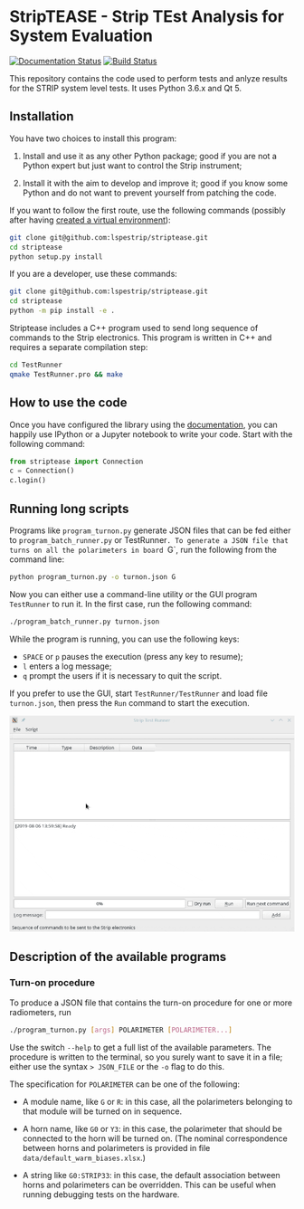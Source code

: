 # StripTEASE - Strip TEst Analysis for System Evaluation

[![Documentation Status](https://readthedocs.org/projects/striptease/badge/?version=latest)](https://striptease.readthedocs.io/en/latest/?badge=latest)
[![Build Status](https://travis-ci.org/lspestrip/striptease.svg?branch=master)](https://travis-ci.org/github/lspestrip/striptease)

This repository contains the code used to perform tests and anlyze results for
the STRIP system level tests. It uses Python 3.6.x and Qt 5.

## Installation

You have two choices to install this program:

1. Install and use it as any other Python package; good if you are not
   a Python expert but just want to control the Strip instrument;

2. Install it with the aim to develop and improve it; good if you know
   some Python and do not want to prevent yourself from patching the
   code.
   
If you want to follow the first route, use the following commands (possibly after having [created a virtual environment](https://docs.python.org/3/library/venv.html)):

```bash
git clone git@github.com:lspestrip/striptease.git
cd striptease
python setup.py install
```

If you are a developer, use these commands:

```bash
git clone git@github.com:lspestrip/striptease.git
cd striptease
python -m pip install -e .
```

Striptease includes a C++ program used to send long sequence of
commands to the Strip electronics. This program is written in C++ and
requires a separate compilation step:

```bash
cd TestRunner
qmake TestRunner.pro && make
```

## How to use the code

Once you have configured the library using the
[documentation](https://striptease.readthedocs.io/en/latest/authentication.html),
you can happily use IPython or a Jupyter notebook to write your code.
Start with the following command:

```python
from striptease import Connection
c = Connection()
c.login()
```

## Running long scripts

Programs like `program_turnon.py` generate JSON files that can be fed
either to `program_batch_runner.py` or TestRunner`. To generate a JSON
file that turns on all the polarimeters in board `G`, run the
following from the command line:

```bash
python program_turnon.py -o turnon.json G
```

Now you can either use a command-line utility or the GUI program
`TestRunner` to run it. In the first case, run the following command:

```bash
./program_batch_runner.py turnon.json
```

While the program is running, you can use the following keys:

- `SPACE` or `p` pauses the execution (press any key to resume);
- `l` enters a log message;
- `q` prompt the users if it is necessary to quit the script.

If you prefer to use the GUI, start `TestRunner/TestRunner` and load
file `turnon.json`, then press the `Run` command to start the
execution.

![demo](testrunner-demo.gif)

## Description of the available programs

### Turn-on procedure

To produce a JSON file that contains the turn-on procedure for one or
more radiometers, run

```bash
./program_turnon.py [args] POLARIMETER [POLARIMETER...]
```

Use the switch `--help` to get a full list of the available
parameters. The procedure is written to the terminal, so you surely
want to save it in a file; either use the syntax `> JSON_FILE` or the
`-o` flag to do this.

The specification for `POLARIMETER` can be one of the following:

- A module name, like `G` or `R`: in this case, all the polarimeters
  belonging to that module will be turned on in sequence.
  
- A horn name, like `G0` or `Y3`: in this case, the polarimeter that
  should be connected to the horn will be turned on. (The nominal
  correspondence between horns and polarimeters is provided in file
  `data/default_warm_biases.xlsx`.)
  
- A string like `G0:STRIP33`: in this case, the default association
  between horns and polarimeters can be overridden. This can be useful
  when running debugging tests on the hardware.
  
